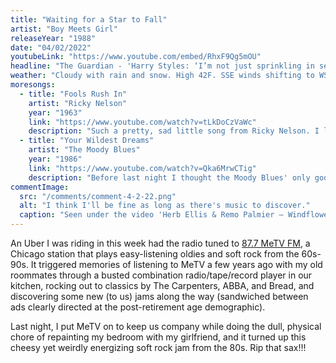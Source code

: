 ```yaml
---
title: "Waiting for a Star to Fall"
artist: "Boy Meets Girl"
releaseYear: "1988"
date: "04/02/2022"
youtubeLink: "https://www.youtube.com/embed/RhxF9Qg5mOU"
headline: "The Guardian - 'Harry Styles: ‘I’m not just sprinkling in sexual ambiguity to be interesting’'"
weather: "Cloudy with rain and snow. High 42F. SSE winds shifting to WSW at 10 to 15 mph. Chance of rain 100%."
moresongs:
  - title: "Fools Rush In"
    artist: "Ricky Nelson"
    year: "1963"
    link: "https://www.youtube.com/watch?v=tLkDoCzVaWc"
    description: "Such a pretty, sad little song from Ricky Nelson. I love the guitar solo + rhythm throughout."
  - title: "Your Wildest Dreams"
    artist: "The Moody Blues"
    year: "1986"
    link: "https://www.youtube.com/watch?v=Qka6MrwCTig"
    description: "Before last night I thought the Moody Blues' only good song was 'Nights in White Satin' (1972). How wrong I was."
commentImage:
  src: "/comments/comment-4-2-22.png"
  alt: "I think I'll be fine as long as there's music to discover."
  caption: "Seen under the video 'Herb Ellis & Remo Palmier – Windflower (1978)' on the 'Tube. Unreal amount of good stuff out there 🤯"
---
```


An Uber I was riding in this week had the radio tuned to [87.7 MeTV FM](https://metv.fm/), a Chicago station that plays easy-listening oldies and soft rock from the 60s-90s. It triggered memories of listening to MeTV a few years ago with my old roommates through a busted combination radio/tape/record player in our kitchen, rocking out to classics by The Carpenters, ABBA, and Bread, and discovering some new (to us) jams along the way (sandwiched between ads clearly directed at the post-retirement age demographic).

Last night, I put MeTV on to keep us company while doing the dull, physical chore of repainting my bedroom with my girlfriend, and it turned up this cheesy yet weirdly energizing soft rock jam from the 80s. Rip that sax!!!
